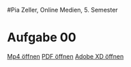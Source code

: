 #Pia Zeller, Online Medien, 5. Semester

# Aufgabe 00
[Mp4 öffnen](https://piazeller.github.io/IFDWiSe20-21/Aufgaben/#00_SWOT.mp4)
[PDF öffnen](https://piazeller.github.io/IFDWiSe20-21/Aufgaben/#00_SWOT.pdf)
[Adobe XD öffnen](https://piazeller.github.io/IFDWiSe20-21/Aufgaben/#00_SWOT.xd)
